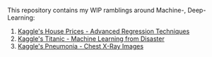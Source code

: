 This repository contains my WIP ramblings around Machine-, Deep-Learning:

1. [Kaggle's House Prices - Advanced Regression Techniques](./kaggle/house-prices/)
2. [Kaggle's Titanic - Machine Learning from Disaster](./kaggle/titanic/)
3. [Kaggle's Pneumonia - Chest X-Ray Images](./kaggle/pneumonia/)
